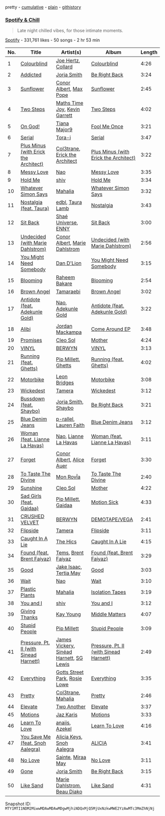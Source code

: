 pretty - [cumulative](/playlists/cumulative/37i9dQZF1DX7ZnTv0GKubq.md) - [plain](/playlists/plain/37i9dQZF1DX7ZnTv0GKubq) - [githistory](https://github.githistory.xyz/mackorone/spotify-playlist-archive/blob/main/playlists/plain/37i9dQZF1DX7ZnTv0GKubq)

### [Spotify & Chill](https://open.spotify.com/playlist/37i9dQZF1DX7ZnTv0GKubq)

> Late night chilled vibes, for those intimate moments.

[Spotify](https://open.spotify.com/user/spotify) - 331,761 likes - 50 songs - 2 hr 53 min

| No. | Title | Artist(s) | Album | Length |
|---|---|---|---|---|
| 1 | [Colourblind](https://open.spotify.com/track/10yEuVTCQqGA6faDOEQC2r) | [Joe Hertz](https://open.spotify.com/artist/76QHVIjgqlkWB9LNGliman), [Collard](https://open.spotify.com/artist/3UHGHiVMz1L0XqFi3oXHvH) | [Colourblind](https://open.spotify.com/album/2kD19A5nIp6JE9jepPss3W) | 4:26 |
| 2 | [Addicted](https://open.spotify.com/track/778x5bolqJeICcrtSBNrko) | [Jorja Smith](https://open.spotify.com/artist/1CoZyIx7UvdxT5c8UkMzHd) | [Be Right Back](https://open.spotify.com/album/7MbcxleVqx5qeZgXdw5FAi) | 3:24 |
| 3 | [Sunflower](https://open.spotify.com/track/6C1u5c21S37nBvyu9d44YN) | [Conor Albert](https://open.spotify.com/artist/0zJjil03QRbxSliMkw230M), [Max Pope](https://open.spotify.com/artist/1pW42WHCsBicnNoBkcbD7i) | [Sunflower](https://open.spotify.com/album/1tTLeFvFpXow2T6qAvVefB) | 2:45 |
| 4 | [Two Steps](https://open.spotify.com/track/4ACWPAiIYOtETNu9QsFEaP) | [Maths Time Joy](https://open.spotify.com/artist/3w18CP1k8zFZb1GfRlPHyK), [Kevin Garrett](https://open.spotify.com/artist/56tbeL5xhBPxby544GuK3E) | [Two Steps](https://open.spotify.com/album/2a9OfXHzWrnWmYoXN3QPYM) | 4:02 |
| 5 | [On God!](https://open.spotify.com/track/3AcH92WhF4cBsbUvoDgu30) | [Tiana Major9](https://open.spotify.com/artist/1Naqgo0HMRoumRP0e2MXD9) | [Fool Me Once](https://open.spotify.com/album/15moNc4Pg5E1qXrXHM2WNl) | 3:21 |
| 6 | [Serial](https://open.spotify.com/track/5RRl7Hio98AB5JsGo9acb0) | [Tora\-i](https://open.spotify.com/artist/4oJsWKOJCNMfUbIpR2jk8Z) | [Serial](https://open.spotify.com/album/4eSxIjJeG94DnoC2Nk1xAy) | 3:47 |
| 7 | [Plus Minus \(with Erick the Architect\)](https://open.spotify.com/track/29sSLYkzMUXyQ4n8oiSiyO) | [Col3trane](https://open.spotify.com/artist/4hTL3jOgvZwOqegEZTOrCc), [Erick the Architect](https://open.spotify.com/artist/2mQLwfvZtvtTbipKn3xHmK) | [Plus Minus \(with Erick the Architect\)](https://open.spotify.com/album/1haZzAWvsHon4W3Usy8zoc) | 3:22 |
| 8 | [Messy Love](https://open.spotify.com/track/7kktQmvJ8xLjHzHrBVo8tH) | [Nao](https://open.spotify.com/artist/7aFTOGFDEqDtJUCziLVsVC) | [Messy Love](https://open.spotify.com/album/5i8nyVa8L6o87WqHRRKCPz) | 3:35 |
| 9 | [Hold Me](https://open.spotify.com/track/2FyKNGjjdGFY26MODQcR8s) | [shiv](https://open.spotify.com/artist/5rxxzsO9zojzg0FfWVmIv7) | [Hold Me](https://open.spotify.com/album/1lPP40l172ZtM0JK0wrfbC) | 3:34 |
| 10 | [Whatever Simon Says](https://open.spotify.com/track/1tHUrfOKfRgzuGaa6lXcK7) | [Mahalia](https://open.spotify.com/artist/16rCzZOMQX7P8Kmn5YKexI) | [Whatever Simon Says](https://open.spotify.com/album/78UFlfxHiZnU7Jl3tdDZxn) | 3:32 |
| 11 | [Nostalgia \(feat\. Taura\)](https://open.spotify.com/track/6TajNVI83TPoOEc3PCzcIt) | [edbl](https://open.spotify.com/artist/7ncd26zzbpqgZRroBKmReO), [Taura Lamb](https://open.spotify.com/artist/6YvaXV2q3iL1MyxYiiDWbH) | [Nostalgia](https://open.spotify.com/album/3afE6m4GD6Wv8sl3EUyFD7) | 3:43 |
| 12 | [Sit Back](https://open.spotify.com/track/7E9N70fhyaUnhgMl9OlRgF) | [Shaé Universe](https://open.spotify.com/artist/5gaElx30yTGGiOCVnml29N), [ENNY](https://open.spotify.com/artist/3qEnCAnX23lvoxZYtBiPgL) | [Sit Back](https://open.spotify.com/album/02MX06GlX0M5zl7XSg1b54) | 3:00 |
| 13 | [Undecided \(with Marie Dahlstrom\)](https://open.spotify.com/track/3iQFtE9AzKN95tOk58L3e7) | [Conor Albert](https://open.spotify.com/artist/0zJjil03QRbxSliMkw230M), [Marie Dahlstrom](https://open.spotify.com/artist/49NfOTfSPhrb0sJBVYS1iM) | [Undecided \(with Marie Dahlstrom\)](https://open.spotify.com/album/43kqqRF5qRBIjZdBycQx9A) | 2:56 |
| 14 | [You Might Need Somebody](https://open.spotify.com/track/2OhJjhhjMfrNO87D2HJkDe) | [Dan D'Lion](https://open.spotify.com/artist/6dLGrJfOwF5gdyI8Ga7b76) | [You Might Need Somebody](https://open.spotify.com/album/6kvs0RS3A6Zt8L8230ZQpg) | 3:15 |
| 15 | [Blooming](https://open.spotify.com/track/06RnC0JLSzmDyR7uww6DTG) | [Raheem Bakare](https://open.spotify.com/artist/40IuUXbYWhw6UcfU7hHmpM) | [Blooming](https://open.spotify.com/album/161LWOFteLoBDzzNqq03AI) | 2:54 |
| 16 | [Brown Angel](https://open.spotify.com/track/5KFj6CPcfKGS6MI3gQEzNe) | [Tamaraebi](https://open.spotify.com/artist/5PRqaEB5d1aoPXZzCHNmoZ) | [Brown Angel](https://open.spotify.com/album/0UjaOB9o3zp7dQnuiG3yMG) | 3:02 |
| 17 | [Antidote \(feat\. Adekunle Gold\)](https://open.spotify.com/track/1ndeyZurGdaWqLh3srX0ia) | [Nao](https://open.spotify.com/artist/7aFTOGFDEqDtJUCziLVsVC), [Adekunle Gold](https://open.spotify.com/artist/2IK173RXLiCSQ8fhDlAb3s) | [Antidote \(feat\. Adekunle Gold\)](https://open.spotify.com/album/3KQZiAYQg3kXCKPKKNDdbX) | 3:22 |
| 18 | [Alibi](https://open.spotify.com/track/7A9aASmJF3GtnBBri3Km23) | [Jordan Mackampa](https://open.spotify.com/artist/24WPEGLYPvEsmk4GSDFyST) | [Come Around EP](https://open.spotify.com/album/4VQebFp9TEuKOaCu5lUUrC) | 3:48 |
| 19 | [Promises](https://open.spotify.com/track/6aQ7nlAEOhhRnsHi6eY0zT) | [Cleo Sol](https://open.spotify.com/artist/3ETLPQkcEd7z4k3IbZmXMq) | [Mother](https://open.spotify.com/album/3cDl7l5FGQi93NgtqFR1gR) | 4:24 |
| 20 | [VINYL](https://open.spotify.com/track/2V4mZoAUYA22VDny8KAg8f) | [BERWYN](https://open.spotify.com/artist/5zatdvej2AxogC5pbu2msR) | [VINYL](https://open.spotify.com/album/368TKDyiyzFTwCyHJ0uWqc) | 3:13 |
| 21 | [Running \(feat\. Ghetts\)](https://open.spotify.com/track/38vxstSXciei0IuEO2MoGI) | [Pip Millett](https://open.spotify.com/artist/1QfEfvB62EEl4upf2ANKkR), [Ghetts](https://open.spotify.com/artist/7zJL978NtANOysfGY21ty6) | [Running \(feat\. Ghetts\)](https://open.spotify.com/album/5ixpxqTNl3NslcF9WzmXr5) | 4:02 |
| 22 | [Motorbike](https://open.spotify.com/track/6W2trGwkUVR8mwGSH4Ftpf) | [Leon Bridges](https://open.spotify.com/artist/3qnGvpP8Yth1AqSBMqON5x) | [Motorbike](https://open.spotify.com/album/1E4NH1W98mv4PaD3tvf5B9) | 3:08 |
| 23 | [Wickedest](https://open.spotify.com/track/0IbJBhAkIFqTHoYjWYxpzZ) | [Tamera](https://open.spotify.com/artist/4S68J6bchvHhqHO1Kp8W9X) | [Wickedest](https://open.spotify.com/album/5tnnQsnZmgGqIbTQH6MqLy) | 3:12 |
| 24 | [Bussdown \(feat\. Shaybo\)](https://open.spotify.com/track/2gP19KH3V5JlR5MycAIL3R) | [Jorja Smith](https://open.spotify.com/artist/1CoZyIx7UvdxT5c8UkMzHd), [Shaybo](https://open.spotify.com/artist/5QdfW7A9eh0XjCyg9XAZpy) | [Be Right Back](https://open.spotify.com/album/7MbcxleVqx5qeZgXdw5FAi) | 3:21 |
| 25 | [Blue Denim Jeans](https://open.spotify.com/track/327epjHIypEPo3c0kjIli9) | [p\-rallel](https://open.spotify.com/artist/0YSI1Vwzd1u7wO7p3md4qD), [Lauren Faith](https://open.spotify.com/artist/5Y4KzJ4mRooyCG3qmIqOtd) | [Blue Denim Jeans](https://open.spotify.com/album/6YdS3GKcT9hE8cxjWzRrqn) | 3:12 |
| 26 | [Woman \(feat\. Lianne La Havas\)](https://open.spotify.com/track/4VyoOl99FlcemZr6WvzQed) | [Nao](https://open.spotify.com/artist/7aFTOGFDEqDtJUCziLVsVC), [Lianne La Havas](https://open.spotify.com/artist/2RP4pPHTXlQpDnO9LvR7Yt) | [Woman \(feat\. Lianne La Havas\)](https://open.spotify.com/album/573VHLRrwj40u1oZcutY9r) | 3:11 |
| 27 | [Forget](https://open.spotify.com/track/4P02fYUDA6IzpVKElRnAcq) | [Conor Albert](https://open.spotify.com/artist/0zJjil03QRbxSliMkw230M), [Alice Auer](https://open.spotify.com/artist/2H6HNBemqWxtIGPDoCptI8) | [Forget](https://open.spotify.com/album/3YwwkGzEWWOOqZBkBeGPx8) | 3:30 |
| 28 | [To Taste The Divine](https://open.spotify.com/track/1nVNewVFnEgwduK6Q5iDve) | [Mon RovÎa](https://open.spotify.com/artist/6pvai2QB2c0defVI0UTFos) | [To Taste The Divine](https://open.spotify.com/album/3bs6w2b6yMTGOfz0A0WNib) | 2:40 |
| 29 | [Sunshine](https://open.spotify.com/track/1el1feH98jWUrPpYmu5jN8) | [Cleo Sol](https://open.spotify.com/artist/3ETLPQkcEd7z4k3IbZmXMq) | [Mother](https://open.spotify.com/album/3cDl7l5FGQi93NgtqFR1gR) | 4:22 |
| 30 | [Sad Girls \(feat\. Gaidaa\)](https://open.spotify.com/track/7taZxnl5AsjrXOk9CyWo50) | [Pip Millett](https://open.spotify.com/artist/1QfEfvB62EEl4upf2ANKkR), [Gaidaa](https://open.spotify.com/artist/5aLDWFw5qUmTWnEuevuhYG) | [Motion Sick](https://open.spotify.com/album/30E4JSpb6dJ7xiCFf5Uyxm) | 4:33 |
| 31 | [CRUSHED VELVET](https://open.spotify.com/track/5mHAhU2mrJ0WjRx818XmYS) | [BERWYN](https://open.spotify.com/artist/5zatdvej2AxogC5pbu2msR) | [DEMOTAPE/VEGA](https://open.spotify.com/album/3SucuvOplRzjCm602c5XuK) | 2:41 |
| 32 | [Flipside](https://open.spotify.com/track/6PBVyALVJlwRK97115oiED) | [Tamera](https://open.spotify.com/artist/4S68J6bchvHhqHO1Kp8W9X) | [Flipside](https://open.spotify.com/album/2c0TD1qSLFsAhKoAXb7qZd) | 3:11 |
| 33 | [Caught In A Lie](https://open.spotify.com/track/0VrU3bahhqEpXQtsj4kXXy) | [The Hics](https://open.spotify.com/artist/2XHJ36WzMJKpDk6fLl6lMo) | [Caught In A Lie](https://open.spotify.com/album/7G5shM3gM18DQArpxJhuxJ) | 4:15 |
| 34 | [Found \(feat\. Brent Faiyaz\)](https://open.spotify.com/track/0GGfGINoVYiSFXPOjg3RHj) | [Tems](https://open.spotify.com/artist/687cZJR45JO7jhk1LHIbgq), [Brent Faiyaz](https://open.spotify.com/artist/3tlXnStJ1fFhdScmQeLpuG) | [Found \(feat\. Brent Faiyaz\)](https://open.spotify.com/album/6nuNgD841boUffjDiI8et4) | 3:29 |
| 35 | [Good](https://open.spotify.com/track/6r0p8fbAc5gWWDUEHLR397) | [Jake Isaac](https://open.spotify.com/artist/6q94KewnCnut4Ta36dCoaB), [Tertia May](https://open.spotify.com/artist/2l5D9yWJD8XtjzTMCKUown) | [Good](https://open.spotify.com/album/654tUpCryU9Gp4ugI97OY5) | 3:03 |
| 36 | [Wait](https://open.spotify.com/track/57jS22tCk2xgFcsMwLrBLl) | [Nao](https://open.spotify.com/artist/7aFTOGFDEqDtJUCziLVsVC) | [Wait](https://open.spotify.com/album/5VMeHVPli9fPnSKznSqsDr) | 3:10 |
| 37 | [Plastic Plants](https://open.spotify.com/track/68OnIh4v10tWxZYJTsHJWX) | [Mahalia](https://open.spotify.com/artist/16rCzZOMQX7P8Kmn5YKexI) | [Isolation Tapes](https://open.spotify.com/album/3DB2RnzDwpcwQdXij6vLWI) | 3:19 |
| 38 | [You and I](https://open.spotify.com/track/7j9DRB3AzXxQNRHAY3RfAx) | [shiv](https://open.spotify.com/artist/5rxxzsO9zojzg0FfWVmIv7) | [You and I](https://open.spotify.com/album/0H7AadTjFvdH0XYB2oVuCe) | 3:12 |
| 39 | [Giving Thanks](https://open.spotify.com/track/5NqWwFPtA853PoKivb2yzE) | [Kay Young](https://open.spotify.com/artist/1U7TfUcph2eoBUzG3XnaXK) | [Middle Matters](https://open.spotify.com/album/7B8zFtBPqaq0CQunBs3tSW) | 4:07 |
| 40 | [Stupid People](https://open.spotify.com/track/5g80aGSWaxJJk9DhAQvthJ) | [Pip Millett](https://open.spotify.com/artist/1QfEfvB62EEl4upf2ANKkR) | [Stupid People](https://open.spotify.com/album/4wb5WR7sbsDkDJ8hlefgGG) | 3:09 |
| 41 | [Pressure, Pt\. II \(with Sinead Harnett\)](https://open.spotify.com/track/5IPoibWQUBqKTqTlJ7FzpZ) | [James Vickery](https://open.spotify.com/artist/68tR0TsEKX89ID4fyBMgch), [Sinéad Harnett](https://open.spotify.com/artist/6tUJpYN2aYiXbzAcg0pIOo), [SG Lewis](https://open.spotify.com/artist/0GG2cWaonE4JPrjcCCQ1EG) | [Pressure, Pt\. II \(with Sinead Harnett\)](https://open.spotify.com/album/2nYnQsRFfhnw8HrF38Koq9) | 2:49 |
| 42 | [Everything](https://open.spotify.com/track/3ELZG2YLGrwCVesooFyF4e) | [Gotts Street Park](https://open.spotify.com/artist/2hwy5DELim1AxB1sHPqn4y), [Rosie Lowe](https://open.spotify.com/artist/3xGUleMP0VqmYNXcGBNhnI) | [Everything](https://open.spotify.com/album/7H2TlAwM0GMWeZbT3XGI0F) | 3:35 |
| 43 | [Pretty](https://open.spotify.com/track/6e4f88p8OxpqtbYywLAIbz) | [Col3trane](https://open.spotify.com/artist/4hTL3jOgvZwOqegEZTOrCc), [Mahalia](https://open.spotify.com/artist/16rCzZOMQX7P8Kmn5YKexI) | [Pretty](https://open.spotify.com/album/43kkkDmRKDwqBbP7IUyrSN) | 2:46 |
| 44 | [Elevate](https://open.spotify.com/track/4Bfp9heUqxCEOX74tg4UNB) | [Two Another](https://open.spotify.com/artist/35RvGPQ1OxbEZknWyiaAcs) | [Elevate](https://open.spotify.com/album/2hmbhBs26kW4wNtzGhIZKi) | 3:37 |
| 45 | [Motions](https://open.spotify.com/track/5rdBZkZw3kkkZxCUym3E9j) | [Jaz Karis](https://open.spotify.com/artist/4rDcfb3TEWyx0BKdzKG24I) | [Motions](https://open.spotify.com/album/4VDVfTgQlwL828aEPK6lIe) | 3:33 |
| 46 | [Learn To Love](https://open.spotify.com/track/26DseucvS2HZaOfHxR52pc) | [anaiis](https://open.spotify.com/artist/0OtS8ueEJDd0RZnHdHOJDl), [Azekel](https://open.spotify.com/artist/446nYwuXzCKnDwZUu4kGQA) | [Learn To Love](https://open.spotify.com/album/2yegP9S3UnKt9j92l1CJCU) | 4:16 |
| 47 | [You Save Me \(feat\. Snoh Aalegra\)](https://open.spotify.com/track/6rd8wn0oBNQdDMHeOYwDdJ) | [Alicia Keys](https://open.spotify.com/artist/3DiDSECUqqY1AuBP8qtaIa), [Snoh Aalegra](https://open.spotify.com/artist/1A9o3Ljt67pFZ89YtPPL5X) | [ALICIA](https://open.spotify.com/album/1vTV3bbycMPkbIocAma0eN) | 3:41 |
| 48 | [No Love](https://open.spotify.com/track/2sw0hynk9tJosW0SLqihkN) | [Sainte](https://open.spotify.com/artist/3DEdNjxF3ea9taOMCXouZ6), [Miraa May](https://open.spotify.com/artist/2fOvE1l01YyORhYzwoaLCM) | [No Love](https://open.spotify.com/album/26myM8GwmLQrMiBbUCfSx1) | 3:11 |
| 49 | [Gone](https://open.spotify.com/track/4wuY7AFjWkbltPwugDpR4U) | [Jorja Smith](https://open.spotify.com/artist/1CoZyIx7UvdxT5c8UkMzHd) | [Be Right Back](https://open.spotify.com/album/7MbcxleVqx5qeZgXdw5FAi) | 3:15 |
| 50 | [Like Sand](https://open.spotify.com/track/2fWlUgX2Qa44ZQCT2rKF0U) | [Marie Dahlstrom](https://open.spotify.com/artist/49NfOTfSPhrb0sJBVYS1iM), [Beau Diako](https://open.spotify.com/artist/3W02sTifN8tW1bapAkS1hu) | [Like Sand](https://open.spotify.com/album/7pOUfwJOC4mxZ5sIaYJ48H) | 4:31 |

Snapshot ID: `MTY1MTI1NDM2MiwwMDAwMDAwMDgwMjhiNDQxMjQ5MjUxNzkwMWE2YzAwMTc3MmZhNjNj`
